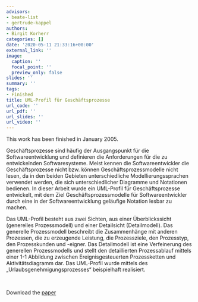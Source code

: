 ```yaml
---
advisors:
- beate-list
- gertrude-kappel
authors:
- Birgit Korherr
categories: []
date: '2020-05-11 21:33:16+00:00'
external_link: ''
image:
  caption: ''
  focal_point: ''
  preview_only: false
slides: ''
summary: ''
tags:
- Finished
title: UML-Profil für Geschäftsprozesse
url_code: ''
url_pdf: ''
url_slides: ''
url_video: ''
---
```


This work has been finished in January 2005.

Geschäftsprozesse sind häufig der Ausgangspunkt für die Softwareentwicklung und definieren die Anforderungen für die zu entwickelnden Softwaresysteme. Meist kennen die Softwareentwickler die Geschäftsprozesse nicht bzw. können Geschäftsprozessmodelle nicht lesen, da in den beiden Gebieten unterschiedliche Modellierungssprachen verwendet werden, die sich unterschiedlicher Diagramme und Notationen bedienen. In dieser Arbeit wurde ein UML-Profil für Geschäftsprozesse entwickelt, mit dem Ziel Geschäftsprozessmodelle für Softwareentwickler durch eine in der Softwareentwicklung geläufige Notation lesbar zu machen.

Das UML-Profil besteht aus zwei Sichten, aus einer Überblickssicht (generelles Prozessmodell) und einer Detailsicht (Detailmodell). Das generelle Prozessmodell beschreibt die Zusammenhänge mit anderen Prozessen, die zu erzeugende Leistung, die Prozessziele, den Prozesstyp, den Prozesskunden und -eigner. Das Detailmodell ist eine Verfeinerung des generellen Prozessmodells und stellt den detaillierten Prozessablauf mittels einer 1-1 Abbildung zwischen Ereignisgesteuerten Prozessketten und Aktivitätsdiagramm dar. Das UML-Profil wurde mittels des „Urlaubsgenehmigungsprozesses“ beispielhaft realisiert.

&nbsp;

 Download the [paper](https://www.big.tuwien.ac.at/app/uploads/2016/10/Korherr_papers.pdf)